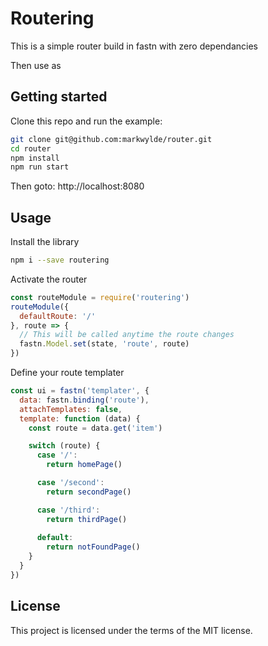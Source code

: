 # Routering
This is a simple router build in fastn with zero dependancies

Then use as 

## Getting started
Clone this repo and run the example:

```bash
git clone git@github.com:markwylde/router.git
cd router
npm install
npm run start
```

Then goto:
http://localhost:8080

## Usage
Install the library
```bash
npm i --save routering
```

Activate the router

```javascript
const routeModule = require('routering')
routeModule({
  defaultRoute: '/'
}, route => {
  // This will be called anytime the route changes
  fastn.Model.set(state, 'route', route)
})
```

Define your route templater

```javascript
const ui = fastn('templater', {
  data: fastn.binding('route'),
  attachTemplates: false,
  template: function (data) {
    const route = data.get('item')

    switch (route) {
      case '/':
        return homePage()

      case '/second':
        return secondPage()

      case '/third':
        return thirdPage()
  
      default:
        return notFoundPage()
    }
  }
})
```

## License
This project is licensed under the terms of the MIT license.
